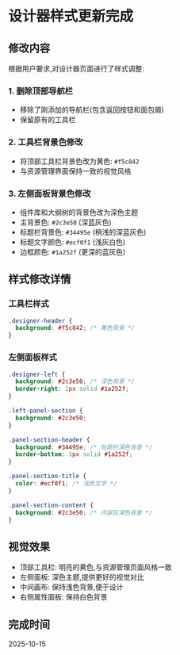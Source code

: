 # 设计器样式更新完成

## 修改内容

根据用户要求,对设计器页面进行了样式调整:

### 1. 删除顶部导航栏

- 移除了刚添加的导航栏(包含返回按钮和面包屑)
- 保留原有的工具栏

### 2. 工具栏背景色修改

- 将顶部工具栏背景色改为黄色: `#f5c842`
- 与资源管理界面保持一致的视觉风格

### 3. 左侧面板背景色修改

- 组件库和大纲树的背景色改为深色主题
- 主背景色: `#2c3e50` (深蓝灰色)
- 标题栏背景色: `#34495e` (稍浅的深蓝灰色)
- 标题文字颜色: `#ecf0f1` (浅灰白色)
- 边框颜色: `#1a252f` (更深的蓝灰色)

## 样式修改详情

### 工具栏样式

```css
.designer-header {
  background: #f5c842; /* 黄色背景 */
}
```

### 左侧面板样式

```css
.designer-left {
  background: #2c3e50; /* 深色背景 */
  border-right: 1px solid #1a252f;
}

.left-panel-section {
  background: #2c3e50;
}

.panel-section-header {
  background: #34495e; /* 标题栏深色背景 */
  border-bottom: 1px solid #1a252f;
}

.panel-section-title {
  color: #ecf0f1; /* 浅色文字 */
}

.panel-section-content {
  background: #2c3e50; /* 内容区深色背景 */
}
```

## 视觉效果

- 顶部工具栏: 明亮的黄色,与资源管理页面风格一致
- 左侧面板: 深色主题,提供更好的视觉对比
- 中间画布: 保持浅色背景,便于设计
- 右侧属性面板: 保持白色背景

## 完成时间

2025-10-15
